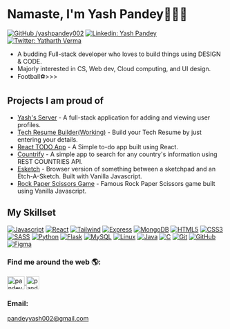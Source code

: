 # Namaste, I'm Yash Pandey🙏👨‍💻

[![GitHub /yashpandey002](https://img.shields.io/github/followers/yashpandey002?label=follow&style=social)](https://github.com/yashpandey002)
[![Linkedin: Yash Pandey](https://img.shields.io/badge/-Yash%20Pandey-blue?style=flat-square&logo=Linkedin&logoColor=white&link=https://www.linkedin.com/in/pandeyyash/)](https://www.linkedin.com/in/pandeyyash/)
[![Twitter: Yatharth Verma](https://img.shields.io/twitter/follow/pandeyyash_?style=social)](https://twitter.com/pandeyyash_)

- A budding Full-stack developer who loves to build things using DESIGN & CODE.
- Majorly interested in CS, Web dev, Cloud computing, and UI design.
- Football⚽>>>

## Projects I am proud of

- [Yash's Server](https://github.com/yashpandey002/yash-server) - A full-stack application for adding and viewing user profiles.
- [Tech Resume Builder(Working)](https://github.com/yashpandey002/resume-builder) - Build your Tech Resume by just entering your details.
- [React TODO App](https://github.com/yashpandey002/react-to-do-app) - A Simple to-do app built using React.
- [Countrify](https://github.com/yashpandey002/countrify) - A simple app to search for any country's information using REST COUNTRIES API.
- [Esketch](https://github.com/yashpandey002/esketch) - Browser version of something between a sketchpad and an Etch-A-Sketch. Built with Vanilla Javascript.
- [Rock Paper Scissors Game](https://github.com/yashpandey002/TaskOn) - Famous Rock Paper Scissors game built using Vanilla Javascript.

## My Skillset

[![Javascript](https://profilinator.rishav.dev/skills-assets/javascript-original.svg)](https://developer.mozilla.org/en-US/docs/Web/JavaScript)
[![React](https://profilinator.rishav.dev/skills-assets/react-original-wordmark.svg)](https://reactjs.org/)
[![Tailwind](https://www.vectorlogo.zone/logos/tailwindcss/tailwindcss-icon.svg)](https://tailwindcss.com/)
[![Express](https://www.vectorlogo.zone/logos/expressjs/expressjs-ar21.svg)](https://expressjs.com/)
[![MongoDB](https://www.vectorlogo.zone/logos/mongodb/mongodb-ar21.svg)](https://www.mongodb.com/)
[![HTML5](https://profilinator.rishav.dev/skills-assets/html5-original-wordmark.svg)](https://www.w3.org/html/)
[![CSS3](https://www.vectorlogo.zone/logos/w3_css/w3_css-official.svg)](https://www.w3schools.com/css/)
[![SASS](https://www.vectorlogo.zone/logos/sass-lang/sass-lang-icon.svg)](https://sass-lang.com)
[![Python](https://www.vectorlogo.zone/logos/python/python-icon.svg)](https://www.python.org)
[![Flask](https://www.vectorlogo.zone/logos/pocoo_flask/pocoo_flask-icon.svg)](https://flask.palletsprojects.com/)
[![MySQL](https://www.vectorlogo.zone/logos/mysql/mysql-horizontal.svg)](https://www.mysql.com/)
[![Linux](https://www.vectorlogo.zone/logos/linux/linux-icon.svg)](https://www.linux.org/)
[![Java](https://www.vectorlogo.zone/logos/java/java-vertical.svg)](https://www.java.com)
[![C](https://profilinator.rishav.dev/skills-assets/c-original.svg)](https://www.cprogramming.com/)
[![Git](https://www.vectorlogo.zone/logos/git-scm/git-scm-icon.svg)](https://git-scm.com/)
[![GitHub](https://www.vectorlogo.zone/logos/github/github-ar21.svg)](https://github.com/)
[![Figma](https://www.vectorlogo.zone/logos/figma/figma-icon.svg)](https://www.figma.com/)

<h3>Find me around the web 🌎:</h3>
<a href="https://twitter.com/pandeyyash_" target="blank">
    <img align="center" src="https://www.vectorlogo.zone/logos/twitter/twitter-official.svg" alt="pandeyyash_" height="30" width="40" />
</a>
<a href="https://linkedin.com/in/pandeyyash" target="blank">
    <img align="center" src="https://www.vectorlogo.zone/logos/linkedin/linkedin-tile.svg" alt="pandeyyash" height="30"  />
</a>
<h3>Email: </h3>
<a href="mailto:pandeyyash002@gmail.com">pandeyyash002@gmail.com</a>
